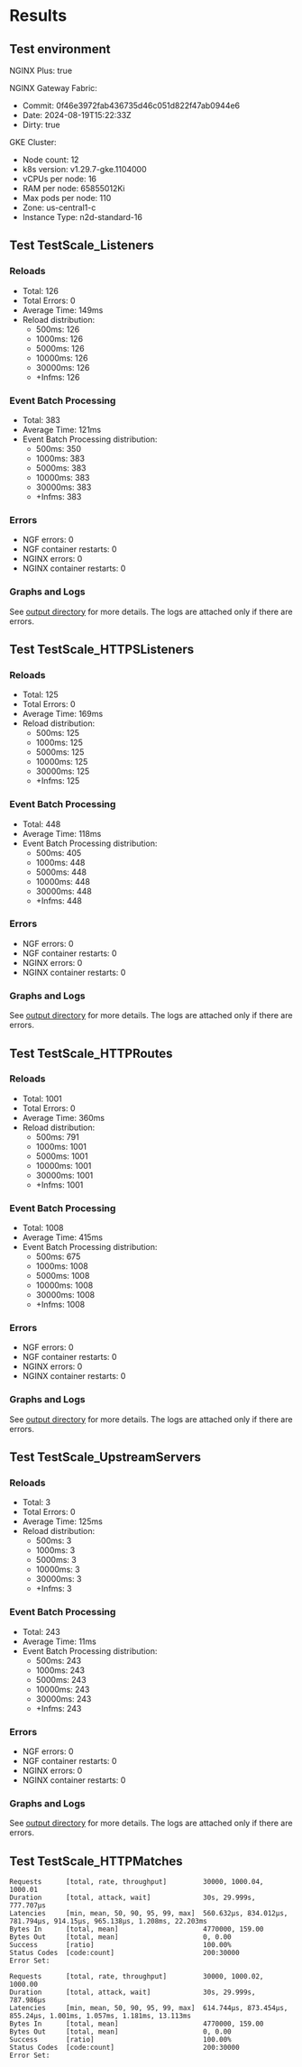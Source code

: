 # Results

## Test environment

NGINX Plus: true

NGINX Gateway Fabric:

- Commit: 0f46e3972fab436735d46c051d822f47ab0944e6
- Date: 2024-08-19T15:22:33Z
- Dirty: true

GKE Cluster:

- Node count: 12
- k8s version: v1.29.7-gke.1104000
- vCPUs per node: 16
- RAM per node: 65855012Ki
- Max pods per node: 110
- Zone: us-central1-c
- Instance Type: n2d-standard-16

## Test TestScale_Listeners

### Reloads

- Total: 126
- Total Errors: 0
- Average Time: 149ms
- Reload distribution:
	- 500ms: 126
	- 1000ms: 126
	- 5000ms: 126
	- 10000ms: 126
	- 30000ms: 126
	- +Infms: 126

### Event Batch Processing

- Total: 383
- Average Time: 121ms
- Event Batch Processing distribution:
	- 500ms: 350
	- 1000ms: 383
	- 5000ms: 383
	- 10000ms: 383
	- 30000ms: 383
	- +Infms: 383

### Errors

- NGF errors: 0
- NGF container restarts: 0
- NGINX errors: 0
- NGINX container restarts: 0

### Graphs and Logs

See [output directory](./TestScale_Listeners) for more details.
The logs are attached only if there are errors.

## Test TestScale_HTTPSListeners

### Reloads

- Total: 125
- Total Errors: 0
- Average Time: 169ms
- Reload distribution:
	- 500ms: 125
	- 1000ms: 125
	- 5000ms: 125
	- 10000ms: 125
	- 30000ms: 125
	- +Infms: 125

### Event Batch Processing

- Total: 448
- Average Time: 118ms
- Event Batch Processing distribution:
	- 500ms: 405
	- 1000ms: 448
	- 5000ms: 448
	- 10000ms: 448
	- 30000ms: 448
	- +Infms: 448

### Errors

- NGF errors: 0
- NGF container restarts: 0
- NGINX errors: 0
- NGINX container restarts: 0

### Graphs and Logs

See [output directory](./TestScale_HTTPSListeners) for more details.
The logs are attached only if there are errors.

## Test TestScale_HTTPRoutes

### Reloads

- Total: 1001
- Total Errors: 0
- Average Time: 360ms
- Reload distribution:
	- 500ms: 791
	- 1000ms: 1001
	- 5000ms: 1001
	- 10000ms: 1001
	- 30000ms: 1001
	- +Infms: 1001

### Event Batch Processing

- Total: 1008
- Average Time: 415ms
- Event Batch Processing distribution:
	- 500ms: 675
	- 1000ms: 1008
	- 5000ms: 1008
	- 10000ms: 1008
	- 30000ms: 1008
	- +Infms: 1008

### Errors

- NGF errors: 0
- NGF container restarts: 0
- NGINX errors: 0
- NGINX container restarts: 0

### Graphs and Logs

See [output directory](./TestScale_HTTPRoutes) for more details.
The logs are attached only if there are errors.

## Test TestScale_UpstreamServers

### Reloads

- Total: 3
- Total Errors: 0
- Average Time: 125ms
- Reload distribution:
	- 500ms: 3
	- 1000ms: 3
	- 5000ms: 3
	- 10000ms: 3
	- 30000ms: 3
	- +Infms: 3

### Event Batch Processing

- Total: 243
- Average Time: 11ms
- Event Batch Processing distribution:
	- 500ms: 243
	- 1000ms: 243
	- 5000ms: 243
	- 10000ms: 243
	- 30000ms: 243
	- +Infms: 243

### Errors

- NGF errors: 0
- NGF container restarts: 0
- NGINX errors: 0
- NGINX container restarts: 0

### Graphs and Logs

See [output directory](./TestScale_UpstreamServers) for more details.
The logs are attached only if there are errors.

## Test TestScale_HTTPMatches

```text
Requests      [total, rate, throughput]         30000, 1000.04, 1000.01
Duration      [total, attack, wait]             30s, 29.999s, 777.707µs
Latencies     [min, mean, 50, 90, 95, 99, max]  560.632µs, 834.012µs, 781.794µs, 914.15µs, 965.138µs, 1.208ms, 22.203ms
Bytes In      [total, mean]                     4770000, 159.00
Bytes Out     [total, mean]                     0, 0.00
Success       [ratio]                           100.00%
Status Codes  [code:count]                      200:30000  
Error Set:
```
```text
Requests      [total, rate, throughput]         30000, 1000.02, 1000.00
Duration      [total, attack, wait]             30s, 29.999s, 787.986µs
Latencies     [min, mean, 50, 90, 95, 99, max]  614.744µs, 873.454µs, 855.24µs, 1.001ms, 1.057ms, 1.181ms, 13.113ms
Bytes In      [total, mean]                     4770000, 159.00
Bytes Out     [total, mean]                     0, 0.00
Success       [ratio]                           100.00%
Status Codes  [code:count]                      200:30000  
Error Set:
```
